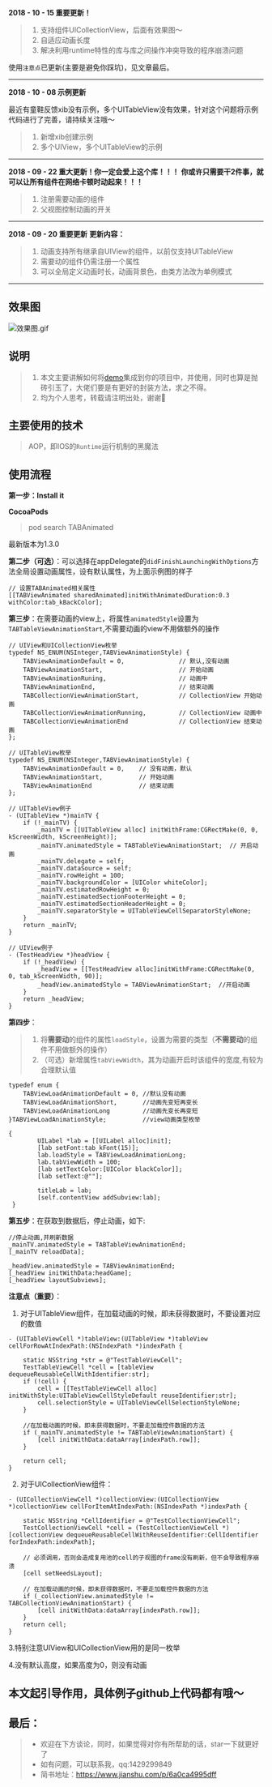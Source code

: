 
**2018 - 10 - 15 重要更新！**

>1. 支持组件UICollectionView，后面有效果图～
>2. 自适应动画长度
>3. 解决利用runtime特性的库与库之间操作冲突导致的程序崩溃问题

使用`注意点`已更新(主要是避免你踩坑)，见文章最后。

*******************************

**2018 - 10 - 08 示例更新**

最近有童鞋反馈xib没有示例，多个UITableView没有效果，针对这个问题将示例代码进行了完善，请持续关注哦～

>1. 新增xib创建示例
>2. 多个UIView，多个UITableView的示例

*******************************

**2018 - 09 - 22 重大更新！你一定会爱上这个库！！！**
**你或许只需要干2件事，就可以让所有组件在网络卡顿时动起来！！！**

>1. 注册需要动画的组件
>2. 父视图控制动画的开关

*******************************

**2018 - 09 - 20 重要更新**
**更新内容：**

>1. 动画支持所有继承自UIView的组件，以前仅支持UITableView
>2. 需要动的组件仍需注册一个属性
>3. 可以全局定义动画时长，动画背景色，由类方法改为单例模式

*******************************

## 效果图

![效果图.gif](https://upload-images.jianshu.io/upload_images/5632003-2ba3ca837229b949.gif?imageMogr2/auto-orient/strip)

## 说明
>1. 本文主要讲解如何将[demo](https://github.com/tigerAndBull/LoadAnimatedDemo-ios)集成到你的项目中，并使用，同时也算是抛砖引玉了，大佬们要是有更好的封装方法，求之不得。
>2. 均为个人思考，转载请注明出处，谢谢🙏
## 主要使用的技术
>AOP，即IOS的`Runtime`运行机制的黑魔法
## 使用流程
**第一步：Install it**

**CocoaPods**

>pod search TABAnimated

最新版本为1.3.0

**第二步（可选）**：可以选择在appDelegate的`didFinishLaunchingWithOptions`方法全局设置动画属性，设有默认属性，为上面示例图的样子
```
// 设置TABAnimated相关属性
[[TABViewAnimated sharedAnimated]initWithAnimatedDuration:0.3 withColor:tab_kBackColor];
```
**第三步**：在需要动画的view上，将属性`animatedStyle`设置为`TABTableViewAnimationStart`,不需要动画的view不用做额外的操作
```
// UIView和UICollectionView枚举
typedef NS_ENUM(NSInteger,TABViewAnimationStyle) {
    TABViewAnimationDefault = 0,               // 默认,没有动画
    TABViewAnimationStart,                     // 开始动画
    TABViewAnimationRuning,                    // 动画中
    TABViewAnimationEnd,                       // 结束动画
    TABCollectionViewAnimationStart,           // CollectionView 开始动画
    TABCollectionViewAnimationRunning,         // CollectionView 动画中
    TABCollectionViewAnimationEnd              // CollectionView 结束动画
};

// UITableView枚举
typedef NS_ENUM(NSInteger,TABViewAnimationStyle) {
    TABViewAnimationDefault = 0,    // 没有动画，默认
    TABViewAnimationStart,          // 开始动画
    TABViewAnimationEnd             // 结束动画
};

```
```
// UITableView例子
- (UITableView *)mainTV {
    if (!_mainTV) {
        _mainTV = [[UITableView alloc] initWithFrame:CGRectMake(0, 0, kScreenWidth, kScreenHeight)];
        _mainTV.animatedStyle = TABTableViewAnimationStart;  // 开启动画
        _mainTV.delegate = self;
        _mainTV.dataSource = self;
        _mainTV.rowHeight = 100;
        _mainTV.backgroundColor = [UIColor whiteColor];
        _mainTV.estimatedRowHeight = 0;
        _mainTV.estimatedSectionFooterHeight = 0;
        _mainTV.estimatedSectionHeaderHeight = 0;
        _mainTV.separatorStyle = UITableViewCellSeparatorStyleNone;
    }
    return _mainTV;
}

// UIView例子
- (TestHeadView *)headView {
    if (!_headView) {
        _headView = [[TestHeadView alloc]initWithFrame:CGRectMake(0, 0, tab_kScreenWidth, 90)];
        _headView.animatedStyle = TABViewAnimationStart;  //开启动画
    }
    return _headView;
}
```
**第四步**：
>1. 将**需要动**的组件的属性`loadStyle`，设置为需要的类型（**不需要动**的组件不用做额外的操作）
>2. （可选）新增属性`tabViewWidth`，其为动画开启时该组件的宽度,有较为合理默认值
```
typedef enum {
    TABViewLoadAnimationDefault = 0, //默认没有动画
    TABViewLoadAnimationShort,       //动画先变短再变长
    TABViewLoadAnimationLong         //动画先变长再变短
}TABViewLoadAnimationStyle;          //view动画类型枚举
```
```
{
        UILabel *lab = [[UILabel alloc]init];
        [lab setFont:tab_kFont(15)];
        lab.loadStyle = TABViewLoadAnimationLong;
        lab.tabViewWidth = 100;
        [lab setTextColor:[UIColor blackColor]];
        [lab setText:@""];
        
        titleLab = lab;
        [self.contentView addSubview:lab];
 }
```
**第五步**：在获取到数据后，停止动画，如下:
```
//停止动画,并刷新数据
_mainTV.animatedStyle = TABTableViewAnimationEnd;
[_mainTV reloadData];
    
_headView.animatedStyle = TABViewAnimationEnd;
[_headView initWithData:headGame];
[_headView layoutSubviews];
```
**注意点（重要）**：
1. 对于UITableView组件，在加载动画的时候，即未获得数据时，不要设置对应的数值
```
- (UITableViewCell *)tableView:(UITableView *)tableView cellForRowAtIndexPath:(NSIndexPath *)indexPath {
    
    static NSString *str = @"TestTableViewCell";
    TestTableViewCell *cell = [tableView dequeueReusableCellWithIdentifier:str];
    if (!cell) {
        cell = [[TestTableViewCell alloc] initWithStyle:UITableViewCellStyleDefault reuseIdentifier:str];
        cell.selectionStyle = UITableViewCellSelectionStyleNone;
    }
    
    //在加载动画的时候，即未获得数据时，不要走加载控件数据的方法
    if (_mainTV.animatedStyle != TABTableViewAnimationStart) {
        [cell initWithData:dataArray[indexPath.row]];
    }

    return cell;
}
```
2. 对于UICollectionView组件：
```
- (UICollectionViewCell *)collectionView:(UICollectionView *)collectionView cellForItemAtIndexPath:(NSIndexPath *)indexPath {
    
    static NSString *CellIdentifier = @"TestCollectionViewCell";
    TestCollectionViewCell *cell = (TestCollectionViewCell *)[collectionView dequeueReusableCellWithReuseIdentifier:CellIdentifier forIndexPath:indexPath];
    
    // 必须调用，否则会造成复用池的cell的子视图的frame没有刷新，但不会导致程序崩溃
    [cell setNeedsLayout];
    
    // 在加载动画的时候，即未获得数据时，不要走加载控件数据的方法
    if (_collectionView.animatedStyle != TABCollectionViewAnimationStart) {
        [cell initWithData:dataArray[indexPath.row]];
    }
    return cell;
}
```
3.特别注意UIView和UICollectionView用的是同一枚举

4.没有默认高度，如果高度为0，则没有动画

## 本文起引导作用，具体例子github上代码都有哦～

## 最后：

> + 欢迎在下方谈论，同时，如果觉得对你有所帮助的话，star一下就更好了
> + 如有问题，可以联系我，qq:1429299849
> + 简书地址：https://www.jianshu.com/p/6a0ca4995dff
